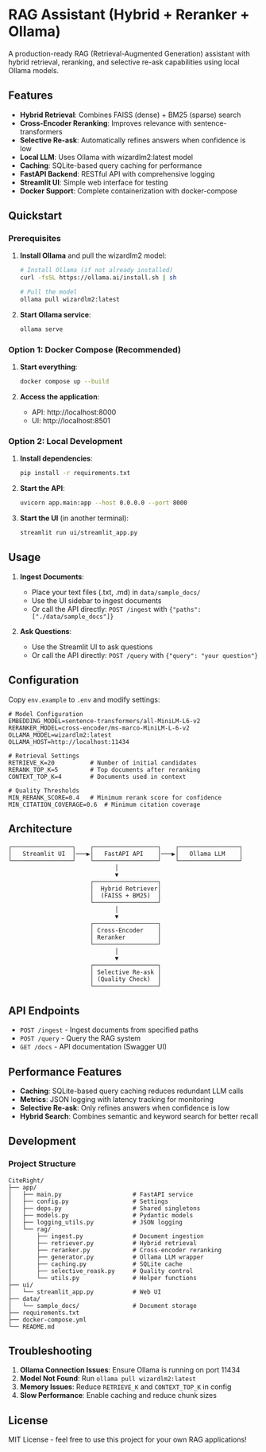 # RAG Assistant (Hybrid + Reranker + Ollama)

A production-ready RAG (Retrieval-Augmented Generation) assistant with hybrid retrieval, reranking, and selective re-ask capabilities using local Ollama models.

## Features

- **Hybrid Retrieval**: Combines FAISS (dense) + BM25 (sparse) search
- **Cross-Encoder Reranking**: Improves relevance with sentence-transformers
- **Selective Re-ask**: Automatically refines answers when confidence is low
- **Local LLM**: Uses Ollama with wizardlm2:latest model
- **Caching**: SQLite-based query caching for performance
- **FastAPI Backend**: RESTful API with comprehensive logging
- **Streamlit UI**: Simple web interface for testing
- **Docker Support**: Complete containerization with docker-compose

## Quickstart

### Prerequisites

1. **Install Ollama** and pull the wizardlm2 model:
   ```bash
   # Install Ollama (if not already installed)
   curl -fsSL https://ollama.ai/install.sh | sh
   
   # Pull the model
   ollama pull wizardlm2:latest
   ```

2. **Start Ollama service**:
   ```bash
   ollama serve
   ```

### Option 1: Docker Compose (Recommended)

1. **Start everything**:
   ```bash
   docker compose up --build
   ```

2. **Access the application**:
   - API: http://localhost:8000
   - UI: http://localhost:8501

### Option 2: Local Development

1. **Install dependencies**:
   ```bash
   pip install -r requirements.txt
   ```

2. **Start the API**:
   ```bash
   uvicorn app.main:app --host 0.0.0.0 --port 8000
   ```

3. **Start the UI** (in another terminal):
   ```bash
   streamlit run ui/streamlit_app.py
   ```

## Usage

1. **Ingest Documents**:
   - Place your text files (.txt, .md) in `data/sample_docs/`
   - Use the UI sidebar to ingest documents
   - Or call the API directly: `POST /ingest` with `{"paths": ["./data/sample_docs"]}`

2. **Ask Questions**:
   - Use the Streamlit UI to ask questions
   - Or call the API directly: `POST /query` with `{"query": "your question"}`

## Configuration

Copy `env.example` to `.env` and modify settings:

```env
# Model Configuration
EMBEDDING_MODEL=sentence-transformers/all-MiniLM-L6-v2
RERANKER_MODEL=cross-encoder/ms-marco-MiniLM-L-6-v2
OLLAMA_MODEL=wizardlm2:latest
OLLAMA_HOST=http://localhost:11434

# Retrieval Settings
RETRIEVE_K=20          # Number of initial candidates
RERANK_TOP_K=5         # Top documents after reranking
CONTEXT_TOP_K=4        # Documents used in context

# Quality Thresholds
MIN_RERANK_SCORE=0.4   # Minimum rerank score for confidence
MIN_CITATION_COVERAGE=0.6  # Minimum citation coverage
```

## Architecture

```
┌─────────────────┐    ┌──────────────────┐    ┌─────────────────┐
│   Streamlit UI  │───▶│   FastAPI API    │───▶│   Ollama LLM    │
└─────────────────┘    └──────────────────┘    └─────────────────┘
                              │
                              ▼
                       ┌──────────────────┐
                       │  Hybrid Retriever│
                       │  (FAISS + BM25)  │
                       └──────────────────┘
                              │
                              ▼
                       ┌──────────────────┐
                       │ Cross-Encoder    │
                       │ Reranker         │
                       └──────────────────┘
                              │
                              ▼
                       ┌──────────────────┐
                       │ Selective Re-ask │
                       │ (Quality Check)  │
                       └──────────────────┘
```

## API Endpoints

- `POST /ingest` - Ingest documents from specified paths
- `POST /query` - Query the RAG system
- `GET /docs` - API documentation (Swagger UI)

## Performance Features

- **Caching**: SQLite-based query caching reduces redundant LLM calls
- **Metrics**: JSON logging with latency tracking for monitoring
- **Selective Re-ask**: Only refines answers when confidence is low
- **Hybrid Search**: Combines semantic and keyword search for better recall

## Development

### Project Structure
```
CiteRight/
├── app/
│   ├── main.py                    # FastAPI service
│   ├── config.py                  # Settings
│   ├── deps.py                    # Shared singletons
│   ├── models.py                  # Pydantic models
│   ├── logging_utils.py           # JSON logging
│   └── rag/
│       ├── ingest.py              # Document ingestion
│       ├── retriever.py           # Hybrid retrieval
│       ├── reranker.py            # Cross-encoder reranking
│       ├── generator.py           # Ollama LLM wrapper
│       ├── caching.py             # SQLite cache
│       ├── selective_reask.py     # Quality control
│       └── utils.py               # Helper functions
├── ui/
│   └── streamlit_app.py           # Web UI
├── data/
│   └── sample_docs/               # Document storage
├── requirements.txt
├── docker-compose.yml
└── README.md
```

## Troubleshooting

1. **Ollama Connection Issues**: Ensure Ollama is running on port 11434
2. **Model Not Found**: Run `ollama pull wizardlm2:latest`
3. **Memory Issues**: Reduce `RETRIEVE_K` and `CONTEXT_TOP_K` in config
4. **Slow Performance**: Enable caching and reduce chunk sizes

## License

MIT License - feel free to use this project for your own RAG applications!

